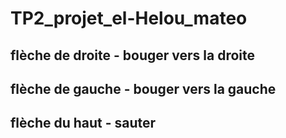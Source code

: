 # TP2_projet_el-Helou_mateo

## flèche de droite - bouger vers la droite
## flèche de gauche - bouger vers la gauche
## flèche du haut - sauter
